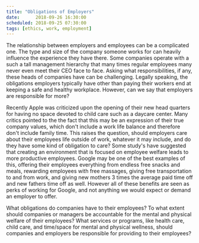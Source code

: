 ```yaml
---
title: "Obligations of Employers"
date:      2018-09-26 16:30:00
scheduled: 2018-09-25 07:30:00
tags: [ethics, work, employment]
---
```

The relationship between employers and employees can be a complicated one. The type and size of the company someone works for can heavily influence the experience they have there. Some companies operate with a such a tall management hierarchy that many times regular employees many never even meet their CEO face to face. Asking what responsibilities, if any, these heads of companies have can be challenging. Legally speaking, the obligations employers typically have other than paying their workers end at keeping a safe and healthy workplace. However, can we say that employers are responsible for more?

Recently Apple was criticized upon the opening of their new head quarters for having no space devoted to child care such as a daycare center. Many critics pointed to the the fact that this may be an expression of their true company values, which don't include a work life balance and therefore don't include family time. This raises the question, should employers care about their employees life outside of work, whatever it may include, and do they have some kind of obligation to care? Some study's have suggested that creating an environment that is focused on employee welfare leads to more productive employees. Google may be one of the best examples of this, offering their employees everything from endless free snacks and meals, rewarding employees with free massages, giving free transportation to and from work, and giving new mothers 3 times the average paid time off and new fathers time off as well. However all of these benefits are seen as perks of working for Google, and not anything we would expect or demand an employer to offer.

What obligations do companies have to their employees? To what extent should companies or managers be accountable for the mental and physical welfare of their employees?  What services or programs, like health care, child care, and time/space for mental and physical wellness, should companies and employers be responsible for providing to their employees?
